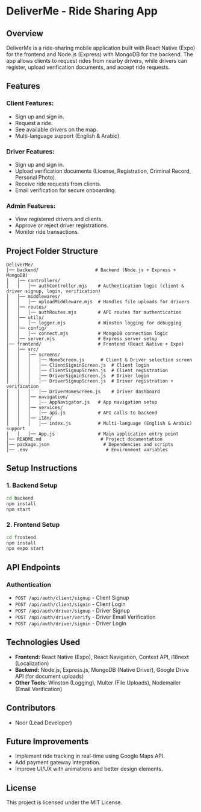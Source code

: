 # DeliverMe - Ride Sharing App

## Overview
DeliverMe is a ride-sharing mobile application built with React Native (Expo) for the frontend and Node.js (Express) with MongoDB for the backend. The app allows clients to request rides from nearby drivers, while drivers can register, upload verification documents, and accept ride requests.

## Features
### Client Features:
- Sign up and sign in.
- Request a ride.
- See available drivers on the map.
- Multi-language support (English & Arabic).

### Driver Features:
- Sign up and sign in.
- Upload verification documents (License, Registration, Criminal Record, Personal Photo).
- Receive ride requests from clients.
- Email verification for secure onboarding.

### Admin Features:
- View registered drivers and clients.
- Approve or reject driver registrations.
- Monitor ride transactions.

## Project Folder Structure
```
DeliverMe/
│── backend/                     # Backend (Node.js + Express + MongoDB)
│   │── controllers/
│   │   │── authController.mjs    # Authentication logic (client & driver signup, login, verification)
│   │── middlewares/
│   │   │── uploadMiddleware.mjs  # Handles file uploads for drivers
│   │── routes/
│   │   │── authRoutes.mjs        # API routes for authentication
│   │── utils/
│   │   │── logger.mjs            # Winston logging for debugging
│   │── config/
│   │   │── connect.mjs           # MongoDB connection logic
│   │── server.mjs                # Express server setup
│── frontend/                     # Frontend (React Native + Expo)
│   │── src/
│   │   │── screens/
│   │   │   │── HomeScreen.js      # Client & Driver selection screen
│   │   │   │── ClientSigninScreen.js  # Client login
│   │   │   │── ClientSignupScreen.js  # Client registration
│   │   │   │── DriverSigninScreen.js  # Driver login
│   │   │   │── DriverSignupScreen.js  # Driver registration + verification
│   │   │   │── DriverHomeScreen.js    # Driver dashboard
│   │   │── navigation/
│   │   │   │── AppNavigator.js   # App navigation setup
│   │   │── services/
│   │   │   │── api.js            # API calls to backend
│   │   │── i18n/
│   │   │   │── index.js          # Multi-language (English & Arabic) support
│   │   │── App.js                # Main application entry point
│── README.md                      # Project documentation
│── package.json                    # Dependencies and scripts
│── .env                             # Environment variables
```

## Setup Instructions
### 1. Backend Setup
```sh
cd backend
npm install
npm start
```

### 2. Frontend Setup
```sh
cd frontend
npm install
npx expo start
```

## API Endpoints
### Authentication
- `POST /api/auth/client/signup` - Client Signup
- `POST /api/auth/client/signin` - Client Login
- `POST /api/auth/driver/signup` - Driver Signup
- `POST /api/auth/driver/verify` - Driver Email Verification
- `POST /api/auth/driver/signin` - Driver Login

## Technologies Used
- **Frontend:** React Native (Expo), React Navigation, Context API, i18next (Localization)
- **Backend:** Node.js, Express.js, MongoDB (Native Driver), Google Drive API (for document uploads)
- **Other Tools:** Winston (Logging), Multer (File Uploads), Nodemailer (Email Verification)

## Contributors
- Noor (Lead Developer)

## Future Improvements
- Implement ride tracking in real-time using Google Maps API.
- Add payment gateway integration.
- Improve UI/UX with animations and better design elements.

## License
This project is licensed under the MIT License.

